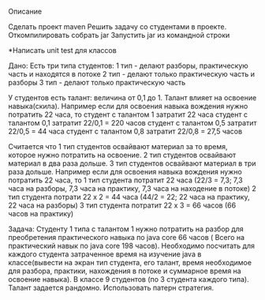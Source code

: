 Описание

Сделать проект maven
Решить задачу со студентами в проекте.
Откомпилировать собрать jar
Запустить jar из командной строки

*Написать unit test для классов

Дано:
Есть три типа студентов:
1 тип - делают разборы, практическую часть и находятся в потоке
2 тип - делают только практическую часть и разборы
3 тип - делают только практическую часть

У студентов есть талант: величина от 0,1 до 1. Талант влияет на освоение навыка(скила). Например если для освоения
навыка вождения нужно потратить 22 часа, то
студент с талантом 1 затратит 22 часа
студент с талантом 0,1 затратит 22/0,1 = 220 часов
студент с талантом 0,5 затратит 22/0,5 = 44 часа
студент с талантом 0,8 затратит 22/0,8 = 27,5 часов

Считается что 1 тип студентов освайвают материал за то время, которое нужно потратить на освоение.
2 тип студентов освайвают материал в два раза дольше.
3 тип студентов освайвают материал в три раза дольше.
Например если для освоения навыка вождения нужно потратить 22 часа, то
1 тип студента потратит 22 часа (22/3 = 7,3; 7,3 часа на разборы, 7,3 часа на практику, 7,3 часа на находение в потоке)
2 тип студента потрати 22 x 2 = 44 часа (44/2 = 22; 22 часа на практику, 22 часа на разборы)
3 тип студента потратит 22 x 3 = 66 часов (66 часов на практику)

Задача:
Студенту 1 типа с талантом 1 нужно потратить на разбор для преобретения практического навыка по java core 66 часов (
Всего на практический навык по java core 198 часов).
Необходимо посчитать для каждого студента затраченное время на изучение java в классе(вывести на экран тип студента, его
талант, время необходимое для разбора, практики, нахождения в потоке и суммарное время на освоение навыка).
В классе 9 студентов (по 3 студента каждого типа).
Талант задается рандомно.
Использовать патерн стратегия.